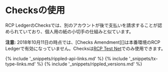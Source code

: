 # Checksの使用

RCP LedgerのChecksでは、別のアカウントが後で支払いを請求することが認められていており、個人用の紙の小切手の仕組みと似ています。

**注意:** 2018年10月11日の時点では、[Checks Amendment][]は本番環境のRCP Ledgerで有効になっていません。Checksは[RCP Test Net](xrp-test-net-faucet.html)でのみ使用できます。

<!--{# common link defs #}-->
{% include '_snippets/rippled-api-links.md' %}
{% include '_snippets/tx-type-links.md' %}
{% include '_snippets/rippled_versions.md' %}
